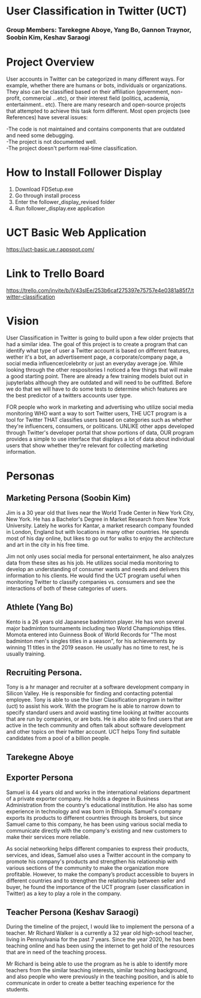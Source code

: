 # User Classification in Twitter (UCT)
### Group Members: Tarekegne Aboye, Yang Bo, Gannon Traynor, Soobin Kim, Keshav Saraogi

# Project Overview 
User accounts in Twitter can be categorized in many different ways. For example, whether there are humans or bots, individuals or organizations. They also can be classified based on their affiliation (government, non-profit, commercial ...etc), or their interest field (politics, academia, entertainment.. etc). There are many research and open-source projects that attempted to achieve this task form different. Most open projects (see References) have several issues:

-The code is not maintained and contains components that are outdated and need some debugging.  
-The project is not documented well.  
-The project doesn't perform real-time classification.   

# How to Install Follower Display
1. Download FDSetup.exe
2. Go through install process
3. Enter the follower_display_revised folder
4. Run follower_display.exe application

# UCT Basic Web Application

https://uct-basic.ue.r.appspot.com/

# Link to Trello Board

https://trello.com/invite/b/lV43sIEe/253b6caf275397e75757e4e0381a85f7/twitter-classification

# Vision
User Classification in Twitter is going to build upon a few older projects that had a similar idea. The goal of this project is to create a program that can identify
what type of user a Twitter account is based on different features, wether it's a bot, an advertisement page, a corporate/company page, a social media influencer/celebrity or just an everyday
average joe. While looking through the other respositories I noticed a few things that will make a good starting point. There are already a few training models buiot out in jupyterlabs although they are outdated
and will need to be outfitted. Before we do that we will have to do some tests to determine which features are the best predictor of a twitters accounts user type. 

FOR people who work in marketing and advertising who utilize social media monitoring WHO want a way to sort Twitter users, THE UCT program is a tool for Twitter THAT classifies users based on categories such as whether they're influencers, consumers, or politicans. UNLIKE other apps developed through Twitter's developer portal that show portions of data, OUR program provides a simple to use interface that displays a lot of data about individual users that show whether they're relevant for collecting marketing information.
# Personas

## Marketing Persona (Soobin Kim)
Jim is a 30 year old that lives near the World Trade Center in New York City, New York. He has a Bachelor's Degree in Market Research from New York University. Lately he works for Kantar, a market research company founded in London, England but with locations in many other countries. He spends most of his day online, but likes to go out for walks to enjoy the architecture and art in the city in his free time. 

Jim not only uses social media for personal entertainment, he also analyzes data from these sites as his job. He utilizes social media monitoring to develop an understanding of consumer wants and needs and delivers this information to his clients. He would find the UCT program useful when monitoring Twitter to classify companies vs. consumers and see the interactions of both of these categories of users. 

## Athlete (Yang Bo)
Kento is a 26 years old Japanese badminton player. He has won several major badminton tournaments including two World Championships titles. Momota entered into Guinness Book of World Records for "The most badminton men's singles titles in a season", for his achievements by winning 11 titles in the 2019 season. He usually has no time to rest, he is usually training.

## Recruiting Persona.  
Tony is a hr manager and recruiter at a software development company in Silicon Valley. He is responsible for finding and contacting potential employee. Tony is able to use the User Classification program in twitter (uct) to assist his work. With the program he is able to narrow down to specify standard users and avoid wasting time looking at twitter accounts that are run by companies, or are bots. He is also able to find users that are active in the tech community and often talk about software development and other topics on their twitter account. UCT helps Tony find suitable candidates from a pool of a billion people.  

## Tarekegne Aboye 

## Exporter Persona

Samuel is 44 years old and works in the international relations department of a private exporter company. He holds a degree in Business Administration from the country's educational institution. He also has some experience in technology and was born in Ethiopia. Samuel's company exports its products to different countries through its brokers, but since Samuel came to this company, he has been using various social media to communicate directly with the company's existing and new customers to make their services more reliable. 

As social networking helps different companies to express their products, services, and ideas, Samuel also uses a Twitter account in the company to promote his company's products and strengthen his relationship with various sections of the community to make the organization more profitable. However, to make the company’s product accessible to buyers in different countries and to strengthen the relationship between seller and buyer, he found the importance of the UCT program (user classification in Twitter) as a key to play a role in the company.

## Teacher Persona (Keshav Saraogi)
During the timeline of the project, I would like to implement the persona of a teacher. Mr Richard Walker is a currently a 32 year old high-school teacher, living in Pennsylvania for the past 7 years. Since the year 2020, he has been teaching online and has been using the internet to get hold of the resources that are in need of the teaching process. 

Mr Richard is being able to use the program as he is able to identify more teachers from the similar teaching interests, similar teaching background, and also people who were previously in the teaching position,  and is able to communicate in order to create a better teaching experience for the students.
